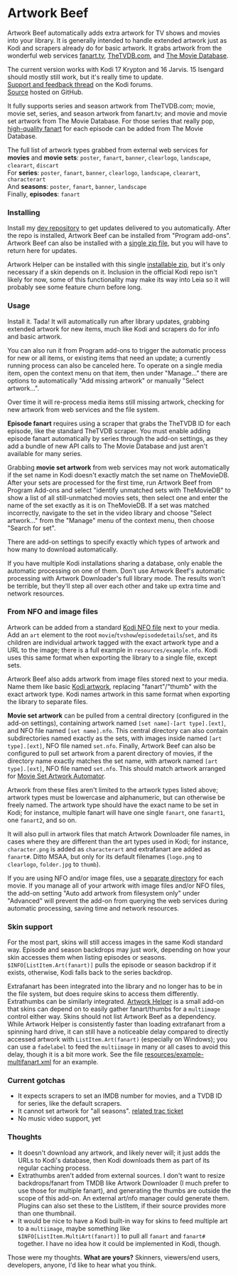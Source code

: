 # Artwork Beef

Artwork Beef automatically adds extra artwork for TV shows and movies into your library. It is generally intended to
handle extended artwork just as Kodi and scrapers already do for basic artwork. It grabs artwork from the wonderful web
services [fanart.tv], [TheTVDB.com], and [The Movie Database].

[fanart.tv]: https://fanart.tv/
[TheTVDB.com]: http://thetvdb.com/
[The Movie Database]: https://www.themoviedb.org/

The current version works with Kodi 17 Krypton and 16 Jarvis. 15 Isengard should mostly still work,
but it's really time to update.  
[Support and feedback thread](https://forum.kodi.tv/showthread.php?tid=258886) on the Kodi forums.  
[Source](https://github.com/rmrector/script.artwork.beef) hosted on GitHub.

It fully supports series and season artwork from TheTVDB.com; movie, movie set, series,
and season artwork from fanart.tv; and movie and movie set artwork from The Movie Database.
For those series that really pop, [high-quality fanart] for each episode can be
added from The Movie Database.

[high-quality fanart]: https://forum.kodi.tv/showthread.php?tid=236248

The full list of artwork types grabbed from external web services for **movies** and **movie sets**: `poster`,
  `fanart`, `banner`, `clearlogo`, `landscape`, `clearart`, `discart`  
For **series**: `poster`, `fanart`, `banner`, `clearlogo`, `landscape`, `clearart`, `characterart`  
And **seasons**: `poster`, `fanart`, `banner`, `landscape`  
Finally, **episodes**: `fanart`

### Installing

Install my [dev repository] to get updates delivered to you automatically. After the repo is
installed, Artwork Beef can be installed from "Program add-ons". Artwork Beef can also
be installed with a [single zip file], but you will have to return here for updates.

Artwork Helper can be installed with this single [installable zip], but it's only necessary if a
skin depends on it.
Inclusion in the official Kodi repo isn't likely for now, some of this functionality may make
its way into Leia so it will probably see some feature churn before long.

[dev repository]: https://github.com/rmrector/repository.rector.stuff/raw/master/latest/repository.rector.stuff-latest.zip
[single zip file]: https://github.com/rmrector/repository.rector.stuff/raw/master/latest/script.artwork.beef-latest.zip
[installable zip]: https://github.com/rmrector/repository.rector.stuff/raw/master/latest/script.artwork.helper-latest.zip

### Usage

Install it. Tada! It will automatically run after library updates, grabbing extended
artwork for new items, much like Kodi and scrapers do for info and basic artwork.

You can also run it from Program add-ons to trigger the automatic process for new or all items, or existing
items that need an update; a currently running process can also be canceled here. To operate on a single
media item, open the context menu on that item, then under "Manage..." there are options
to automatically "Add missing artwork" or manually "Select artwork...".

Over time it will re-process media items still missing artwork, checking for new artwork from
web services and the file system.

**Episode fanart** requires using a scraper that grabs the TheTVDB ID for each episode, like the standard TheTVDB scraper.
You must enable adding episode fanart automatically by series through the add-on settings, as they add a bundle of new
API calls to The Movie Database and just aren't available for many series.

Grabbing **movie set artwork** from web services may not work automatically if the set name in
Kodi doesn't exactly match the set name on TheMovieDB. After your sets are processed for the
first time, run Artwork Beef from Program Add-ons and select "identify unmatched sets with TheMovieDB"
to show a list of all still-unmatched movies sets, then select one and enter the name of the set
exactly as it is on TheMovieDB. If a set was matched incorrectly, navigate to the set in the video
library and choose "Select artwork..." from the "Manage" menu of the context menu, then choose "Search for set".

There are add-on settings to specify exactly which types of artwork and how many to
download automatically.

If you have multiple Kodi installations sharing a database, only enable the automatic
processing on one of them. Don't use Artwork Beef's automatic processing with Artwork Downloader's
full library mode. The results won't be terrible, but they'll step all over each
other and take up extra time and network resources.

### From NFO and image files

Artwork can be added from a standard [Kodi NFO file] next to your media. Add an `art` element to the root
`movie`/`tvshow`/`episodedetails`/`set`, and its children are individual artwork tagged with the exact artwork type and a URL
to the image; there is a full example in `resources/example.nfo`. Kodi uses this same format when exporting the library
to a single file, except sets.

Artwork Beef also adds artwork from image files stored next to your media. Name them like basic [Kodi artwork],
replacing "fanart"/"thumb" with the exact artwork type. Kodi names artwork in this same format when exporting the
library to separate files.

**Movie set artwork** can be pulled from a central directory (configured in the add-on settings),
containing artwork named `[set name]-[art type].[ext]`, and NFO file named `[set name].nfo`.
This central directory can also contain subdirectories named exactly as the sets, with images inside
named `[art type].[ext]`, NFO file named `set.nfo`. Finally, Artwork Beef can also
be configured to pull set artwork from a parent directory of movies, if the directory name exactly matches
the set name, with artwork named `[art type].[ext]`, NFO file named `set.nfo`. This should match artwork
arranged for [Movie Set Artwork Automator].

Artwork from these files aren't limited to the artwork types listed above; artwork types must be
lowercase and alphanumeric, but can otherwise be freely named. The artwork type should have the exact
name to be set in Kodi; for instance, multiple fanart will have one single `fanart`,
one `fanart1`, one `fanart2`, and so on.

It will also pull in artwork files that match Artwork Downloader file names, in cases where they
are different than the art types used in Kodi; for instance, `character.png` is added as
`characterart` and extrafanart are added as `fanart#`. Ditto MSAA, but only for its default
filenames (`logo.png` to `clearlogo`, `folder.jpg` to `thumb`).

If you are using NFO and/or image files, use a [separate directory] for each movie.
If you manage all of your artwork with image files and/or NFO files, the add-on setting
"Auto add artwork from filesystem only" under "Advanced" will prevent the add-on from
querying the web services during automatic processing, saving time and network resources.

[Kodi NFO file]: http://kodi.wiki/view/NFO_files
[Kodi artwork]: http://kodi.wiki/view/Artwork#Naming_conventions
[Movie Set Artwork Automator]: https://forum.kodi.tv/showthread.php?tid=153502
[separate directory]: http://kodi.wiki/view/Movies_(Video_Library)

### Skin support

For the most part, skins will still access images in the same Kodi standard way.
Episode and season backdrops may just work, depending on how your skin accesses them when listing
episodes or seasons. `$INFO[ListItem.Art(fanart)]` pulls the episode or season backdrop if it exists,
otherwise, Kodi falls back to the series backdrop.

Extrafanart has been integrated into the library and no longer has to be in the file system,
but does require skins to access them differently. Extrathumbs can be similarly integrated.
[Artwork Helper] is a small add-on that skins can depend on to easily gather fanart/thumbs for a
`multiimage` control either way. Skins should not list Artwork Beef as a dependency.
While Artwork Helper is consistently faster than loading extrafanart from a spinning hard drive,
it can still have a noticeable delay compared to directly accessed artwork with `ListItem.Art(fanart)`
(especially on Windows); you can use a `fadelabel` to feed the `multiimage` in many or
all cases to avoid this delay, though it is a bit more work. See the file
[resources/example-multifanart.xml](resources/example-multifanart.xml) for an example.

[Artwork Helper]: https://github.com/rmrector/script.artwork.helper

### Current gotchas

- It expects scrapers to set an IMDB number for movies, and a TVDB ID for series, like the default scrapers.
- It cannot set artwork for "all seasons". [related trac ticket](http://trac.kodi.tv/ticket/16139)
- No music video support, yet

### Thoughts

- It doesn't download any artwork, and likely never will; it just adds the URLs to Kodi's database, then Kodi
  downloads them as part of its regular caching process.
- Extrathumbs aren't added from external sources. I don't want to resize backdrops/fanart from TMDB
  like Artwork Downloader (I much prefer to use those for multiple fanart), and generating
  the thumbs are outside the scope of this add-on. An external art/nfo manager could generate them.
  Plugins can also set these to the ListItem, if their source provides more than one thumbnail.
- It would be nice to have a Kodi built-in way for skins to feed multiple art to a `multiimage`,
  maybe something like `$INFO[ListItem.MultiArt(fanart)]` to pull all `fanart` and `fanart#` together.
  I have no idea how it could be implemented in Kodi, though.

Those were my thoughts. **What are yours?** Skinners, viewers/end users, developers, anyone, I'd like
to hear what you think.
